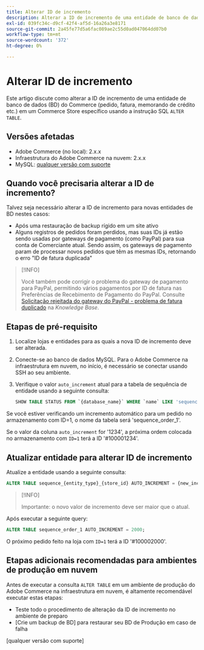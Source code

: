 ```yaml
---
title: Alterar ID de incremento
description: Alterar a ID de incremento de uma entidade de banco de dados do Commerce.
exl-id: 039fc34c-d9cf-42f4-af5d-16a26a3e8171
source-git-commit: 2a45fe77d5a6fac089ae2c55d0ad047064dd07b0
workflow-type: tm+mt
source-wordcount: '372'
ht-degree: 0%

---
```


# Alterar ID de incremento

Este artigo discute como alterar a ID de incremento de uma entidade de banco de dados (BD) do Commerce (pedido, fatura, memorando de crédito etc.) em um Commerce Store específico usando a instrução SQL `ALTER TABLE`.

## Versões afetadas

- Adobe Commerce (no local): 2.x.x
- Infraestrutura do Adobe Commerce na nuvem: 2.x.x
- MySQL: [qualquer versão com suporte](../../installation/prerequisites/database/mysql.md)

## Quando você precisaria alterar a ID de incremento?

Talvez seja necessário alterar a ID de incremento para novas entidades de BD nestes casos:

- Após uma restauração de backup rígido em um site ativo
- Alguns registros de pedidos foram perdidos, mas suas IDs já estão sendo usadas por gateways de pagamento (como PayPal) para sua conta de Comerciante atual. Sendo assim, os gateways de pagamento param de processar novos pedidos que têm as mesmas IDs, retornando o erro &quot;ID de fatura duplicada&quot;

>[!INFO]
>
>Você também pode corrigir o problema do gateway de pagamento para PayPal, permitindo vários pagamentos por ID de fatura nas Preferências de Recebimento de Pagamento do PayPal. Consulte [Solicitação rejeitada do gateway do PayPal - problema de fatura duplicado](https://experienceleague.adobe.com/docs/commerce-knowledge-base/kb/troubleshooting/payments/paypal-gateway-rejected-request-duplicate-invoice-issue.html?lang=pt-BR) na _Knowledge Base_.

## Etapas de pré-requisito

1. Localize lojas e entidades para as quais a nova ID de incremento deve ser alterada.
1. Conecte-se ao banco de dados MySQL.
Para o Adobe Commerce na infraestrutura em nuvem, no início, é necessário se conectar usando SSH ao seu ambiente.
1. Verifique o valor `auto_increment` atual para a tabela de sequência de entidade usando a seguinte consulta:

   ```sql
   SHOW TABLE STATUS FROM `{database_name}` WHERE `name` LIKE 'sequence_{entity_type}_{store_id}';
   ```

Se você estiver verificando um incremento automático para um pedido no armazenamento com ID=1, o nome da tabela será &#39;sequence_order_1&#39;.

Se o valor da coluna `auto_increment` for &#39;1234&#39;, a próxima ordem colocada no armazenamento com `ID=1` terá a ID &#39;#100001234&#39;.

## Atualizar entidade para alterar ID de incremento

Atualize a entidade usando a seguinte consulta:

```sql
ALTER TABLE sequence_{entity_type}_{store_id} AUTO_INCREMENT = {new_increment_value};
```

>[!INFO]
>
>Importante: o novo valor de incremento deve ser maior que o atual.

Após executar a seguinte query:

```sql
ALTER TABLE sequence_order_1 AUTO_INCREMENT = 2000;
```

O próximo pedido feito na loja com `ID=1` terá a ID &#39;#100002000&#39;.

## Etapas adicionais recomendadas para ambientes de produção em nuvem

Antes de executar a consulta `ALTER TABLE` em um ambiente de produção do Adobe Commerce na infraestrutura em nuvem, é altamente recomendável executar estas etapas:

- Teste todo o procedimento de alteração da ID de incremento no ambiente de preparo
- [Crie um backup de BD] para restaurar seu BD de Produção em caso de falha

<!-- Link Definitions -->

[PayPal gateway rejected request - duplicate invoice issue]: https://support.magento.com/hc/en-us/articles/115002457473
[Criar um backup de BD]: https://support.magento.com/hc/en-us/articles/360003254334
[qualquer versão com suporte]
